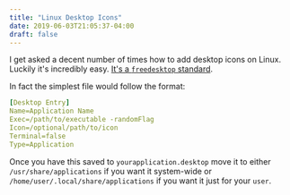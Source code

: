 ```yaml
---
title: "Linux Desktop Icons"
date: 2019-06-03T21:05:37-04:00
draft: false
---
```


I get asked a decent number of times how to add desktop icons on Linux. Luckily it's incredibly easy. [It's a `freedesktop` standard](http://standards.freedesktop.org/desktop-entry-spec/latest/).

In fact the simplest file would follow the format:

```yaml
[Desktop Entry]
Name=Application Name
Exec=/path/to/executable -randomFlag
Icon=/optional/path/to/icon
Terminal=false
Type=Application
```

Once you have this saved to `yourapplication.desktop` move it to either `/usr/share/applications` if you want it system-wide or `/home/user/.local/share/applications` if you want it just for your `user`.

